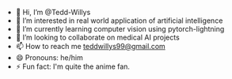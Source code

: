 - 👋 Hi, I’m @Tedd-Willys
- 👀 I’m interested in real world application of artificial intelligence
- 🌱 I’m currently learning computer vision using pytorch-lightning
- 💞️ I’m looking to collaborate on medical AI projects
- 📫 How to reach me teddwillys99@gmail.com
- 😄 Pronouns: he/him
- ⚡ Fun fact: I'm quite the anime fan.

<!---
Tedd-Willys/Tedd-Willys is a ✨ special ✨ repository because its `README.md` (this file) appears on your GitHub profile.
You can click the Preview link to take a look at your changes.
--->
